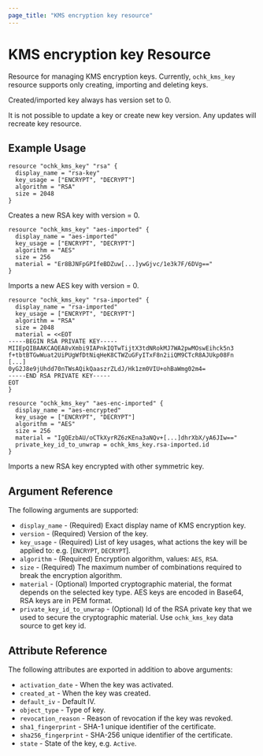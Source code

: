 ```yaml
---
page_title: "KMS encryption key resource"
---
```


# KMS encryption key Resource

Resource for managing KMS encryption keys. Currently, `ochk_kms_key` resource supports only creating, importing and deleting keys.

Created/imported key always has version set to 0.

It is not possible to update a key or create new key version. Any updates will recreate key resource.
  
## Example Usage

```hcl
resource "ochk_kms_key" "rsa" {
  display_name = "rsa-key"
  key_usage = ["ENCRYPT", "DECRYPT"]
  algorithm = "RSA"
  size = 2048
}
```

Creates a new RSA key with version = 0. 

```hcl
resource "ochk_kms_key" "aes-imported" {
  display_name = "aes-imported"
  key_usage = ["ENCRYPT", "DECRYPT"]
  algorithm = "AES"
  size = 256
  material = "Er8BJNFpGPIfeBDZuw[...]ywGjvc/1e3k7F/6DVg=="
}
```

Imports a new AES key with version = 0.

```hcl
resource "ochk_kms_key" "rsa-imported" {
  display_name = "rsa-imported"
  key_usage = ["ENCRYPT", "DECRYPT"]
  algorithm = "RSA"
  size = 2048
  material = <<EOT
-----BEGIN RSA PRIVATE KEY-----
MIIEpQIBAAKCAQEA8vXmbi9IAPnkIQTwTijtX3tdNRokMJ7WA2pwMOswEihck5n3
f+tbtBTGwWuat2UiPUgWfDtNiqHeK8CTWZuGFyITxF8n2iiQM9CTcR8AJUkp08Fn
[...]
0yG2J8e9jUhdd70nTWsAQikQaaszrZLdJ/Hk1zm0VIU+ohBaWmg02m4=
-----END RSA PRIVATE KEY-----
EOT
}

resource "ochk_kms_key" "aes-enc-imported" {
  display_name = "aes-encrypted"
  key_usage = ["ENCRYPT", "DECRYPT"]
  algorithm = "AES"
  size = 256
  material = "IgQEzbAU/oCTkXyrRZ6zKEna3aNQv+[...]dhrXbX/yA6JIw=="
  private_key_id_to_unwrap = ochk_kms_key.rsa-imported.id
}

```

Imports a new RSA key encrypted with other symmetric key.

## Argument Reference

The following arguments are supported:

* `display_name` - (Required) Exact display name of KMS encryption key.
* `version` - (Required) Version of the key.
* `key_usage` - (Required) List of key usages, what actions the key will be applied to: e.g. [`ENCRYPT`, `DECRYPT`].
* `algorithm` - (Required) Encryption algorithm, values: `AES`, `RSA`.
* `size` - (Required) The maximum number of combinations required to break the encryption algorithm.
* `material` - (Optional) Imported cryptographic material, the format depends on the selected key type. AES keys are encoded in Base64, RSA keys are in PEM format.
* `private_key_id_to_unwrap` - (Optional) Id of the RSA private key that we used to secure the cryptographic material. Use `ochk_kms_key` data source to get key id. 

## Attribute Reference

The following attributes are exported in addition to above arguments:
* `activation_date` - When the key was activated.
* `created_at` - When the key was created.
* `default_iv` - Default IV.
* `object_type` - Type of key.
* `revocation_reason` - Reason of revocation if the key was revoked.
* `sha1_fingerprint` - SHA-1 unique identifier of the certificate.
* `sha256_fingerprint` - SHA-256 unique identifier of the certificate.
* `state` - State of the key, e.g. `Active`.

   
 
